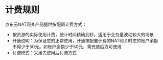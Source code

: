 # 计费规则

京东云NAT网关产品提供按配置计费方式：

- 按资源的实际使用计费，统计时间精确到秒，适用于业务量波动较大的场景
- 开通说明：为保证您的正常使用，开通按配置计费的NAT网关时您的账户余额不得少于50元。如账户金额少于50元，需充值后方可使用
- 付费模式：采用先使用后付费方式
